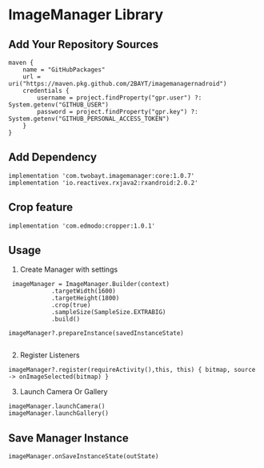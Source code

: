 # ImageManager Library
 

## Add Your Repository Sources
```
maven {
    name = "GitHubPackages"
    url = uri("https://maven.pkg.github.com/2BAYT/imagemanagernadroid")
    credentials {
        username = project.findProperty("gpr.user") ?: System.getenv("GITHUB_USER")
        password = project.findProperty("gpr.key") ?: System.getenv("GITHUB_PERSONAL_ACCESS_TOKEN")
    }
}
```


    

## Add Dependency
```
implementation 'com.twobayt.imagemanager:core:1.0.7'
implementation 'io.reactivex.rxjava2:rxandroid:2.0.2'
```

## Crop feature
`implementation 'com.edmodo:cropper:1.0.1'`


## Usage
1. Create Manager with settings
```
 imageManager = ImageManager.Builder(context)
            .targetWidth(1600)
            .targetHeight(1800)
            .crop(true)
            .sampleSize(SampleSize.EXTRABIG)
            .build()

imageManager?.prepareInstance(savedInstanceState)
        
```

2. Register Listeners
```
imageManager?.register(requireActivity(),this, this) { bitmap, source -> onImageSelected(bitmap) }
```

3. Launch Camera Or Gallery
```
imageManager.launchCamera()
imageManager.launchGallery()
```


## Save Manager Instance 
`imageManager.onSaveInstanceState(outState)`